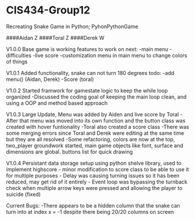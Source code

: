 # CIS434-Group12
Recreating Snake Game in Python; PyhonPythonGame

####Aidan Z
####Toral Z
####Derek W


V1.0.0 Base game is working
  features to work on next:
    -main menu
    -difficulties
    -live score
    -customization menu in main menu to change colors of things
    
V1.0.1 Added functionality, snake can not turn 180 degrees
  todo:
    -add menu() (Aidan, Derek)
    -Score (toral)
    
V1.0.2 Started framwork for gamestate logic to keep the while loop organized
      -Discussed the coding goal of keeping the main loop clean, and using a OOP and method based approach
      
V1.0.3 Large Update, Menu was added by Aiden and live score by Toral
      -After that menu was moved into its own function and the button class was created with hover funtionality
      -Toral also created a score class
      -There was some merging errors since Toral and Derek were editing at the same time but they are all resolved
      -Some refactoring, colors are now at the top, two_player groundwork started, main game objects like font, surface and dimensions          are global. buttons list for quick drawing
      
V1.0.4 Persistant data storage setup using python shelve library, used to implement highscore
      - minor modification to score class to be able to use it for multiple purposes
      - Delay was causing turning issues so it has been reduced, may get rid of it entirely
      - Event loop was bypassing the turnback check when multiple arrow keys were pressed and allowing the player to suicide (fixed)
      
      
Current Bugs:
      -There appears to be a hidden column that the snake can turn into at index x = -1 despite there being 20/20 columns on screen
